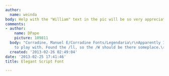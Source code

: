 ```yaml
---
author:
  name: weinda
body: Help with the "William" text in the pic will be so very appreciated, many thanks![img:sites/default/files/old-images/620606_340032526082420_275097433_o_1__standard_4576.jpg]
comments:
- author:
    name: DPape
    picture: 109811
  body: "Corradine, Manuel E/Corradine Fonts/Legendaria\r\nApparently 1300 glyphs
    to play with. Found the /ll, so the /W should be there someplace.\r\n[[http://www.myfonts.com/fonts/corradine/legendaria/]][img:sites/default/files/old-images/will-l_5062.jpg]"
  created: '2013-02-26 02:49:04'
date: '2013-02-25 17:41:46'
title: Elegant Script Font

---
```

